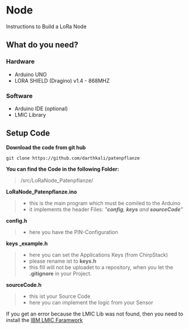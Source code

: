 # Node
Instructions to Build a LoRa Node

## What do you need?
### Hardware

- Arduino UNO
- LORA SHIELD (Dragino) v1.4 - 868MHZ

### Software
- Arduino IDE (optional)
- LMIC Library

## Setup Code

**Download the code from git hub**

``` batch
git clone https://github.com/darthkali/patenpflanze
```
**You can find the Code in the following Folder:**
>/src/LoRaNode_Patenpflanze/

**LoRaNode_Patenpflanze.ino**
> - this is the main program which must be comiled to the Arduino
>  - it implements the header Files: *"**config**, **keys** and **sourceCode**"*

**config.h**
> - here you have the PIN-Configuration

**keys _example.h**
> - here you can set the Applications Keys (from ChirpStack)
> - please rename ist to **keys.h**
> - this fill will not be uploadet to a repository, when you let the **.gitignore** in your Project.


**sourceCode.h**
> - this ist your Source Code
> - here you can implement the logic from your Sensor


If you get an error because the LMIC Lib was not found, then you need to install the [IBM LMIC Faramwork](https://www.arduino.cc/reference/en/libraries/ibm-lmic-framework/)
<!--stackedit_data:
eyJoaXN0b3J5IjpbNDc2MTM0OTc0LC0xNTQ2MjI3OTkwLDIzNT
U2ODcxMywtMzUwMjA0MzhdfQ==
-->